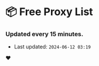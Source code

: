 # :package: Free Proxy List
### Updated every 15 minutes.

- Last updated: `2024-06-12 03:19`

:heart:
